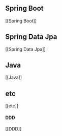 ## Spring Boot
[[Spring Boot]]


## Spring Data Jpa
[[Spring Data Jpa]]

## Java
[[Java]]


## etc
[[etc]]


#### DDD
[[DDD]]
